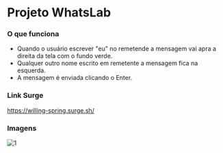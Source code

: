 # Projeto WhatsLab

### O que funciona

- Quando o usuário escrever "eu" no remetende a mensagem vai apra a direita da tela com o fundo verde.
- Qualquer outro nome escrito em remetente a mensagem fica na esquerda.
- A mensagem é enviada clicando o Enter.

### Link Surge 
https://willing-spring.surge.sh/

### Imagens
![1](https://user-images.githubusercontent.com/102267210/178078037-351d5b62-0c68-432e-8283-14b6e42166b7.png)
